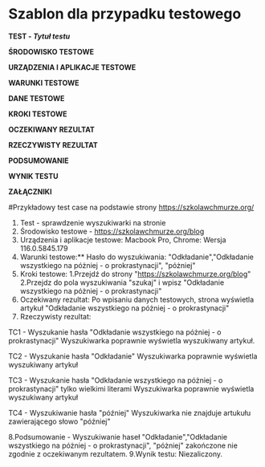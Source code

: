 # Szablon dla przypadku testowego 

**TEST - _Tytuł testu_**

**ŚRODOWISKO TESTOWE**

**URZĄDZENIA I APLIKACJE TESTOWE**

**WARUNKI TESTOWE**

**DANE TESTOWE**

**KROKI TESTOWE**

**OCZEKIWANY REZULTAT**

**RZECZYWISTY REZULTAT**

**PODSUMOWANIE**

**WYNIK TESTU**

**ZAŁĄCZNIKI**

#Przykładowy test case na podstawie strony https://szkolawchmurze.org/

1. Test - sprawdzenie wyszukiwarki na stronie
2. Środowisko testowe - https://szkolawchmurze.org/blog
3. Urządzenia i aplikacje testowe:
Macbook Pro, Chrome: Wersja 116.0.5845.179
4. Warunki testowe:**
Hasło do wyszukiwania: "Odkładanie","Odkładanie wszystkiego na póżniej - o prokrastynacji", "póżniej"
5. Kroki testowe:
  1.Przejdź do strony "https://szkolawchmurze.org/blog"
  2.Przejdz do pola wyszukiwania "szukaj" i wpisz "Odkładanie wszystkiego na póżniej - o prokrastynacji"
6. Oczekiwany rezultat: Po wpisaniu danych testowych, strona wyświetla artykuł "Odkładanie wszystkiego na póżniej - o prokrastynacji"
7. Rzeczywisty rezultat:

TC1 - Wyszukanie hasła "Odkładanie wszystkiego na póżniej - o prokrastynacji"
Wyszukiwarka poprawnie wyświetla wyszukiwany artykuł.

TC2 - Wyszukanie hasła "Odkładanie"
Wyszukiwarka poprawnie wyświetla wyszukiwany artykuł

TC3 - Wyszukanie hasła "Odkładanie wszystkiego na póżniej - o prokrastynacji" tylko wielkimi literami
Wyszukiwarka poprawnie wyświetla wyszukiwany artykuł

TC4 - Wyszukiwanie hasła "później"
Wyszukiwarka nie znajduje artukułu zawierającego słowo "później"

8.Podsumowanie - Wyszukiwanie haseł "Odkładanie","Odkładanie wszystkiego na póżniej - o prokrastynacji", "póżniej" zakończone nie zgodnie z oczekiwanym rezultatem.
9.Wynik testu: Niezaliczony. 
